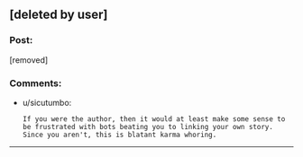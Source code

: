 ## [deleted by user]

### Post:

[removed]

### Comments:

- u/sicutumbo:
  ```
  If you were the author, then it would at least make some sense to be frustrated with bots beating you to linking your own story. Since you aren't, this is blatant karma whoring.
  ```

---

